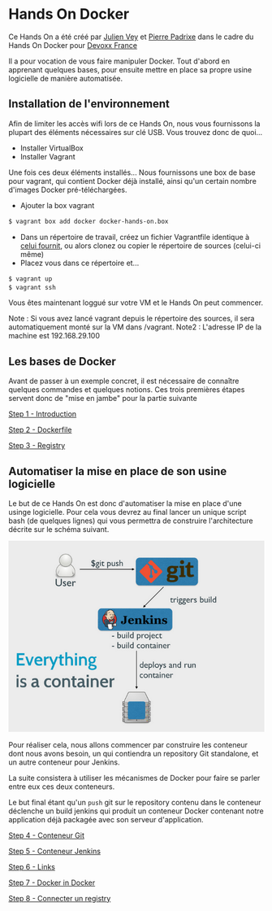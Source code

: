 # Hands On Docker

Ce Hands On a été créé par [Julien Vey](https://twitter.com/julienvey) et [Pierre Padrixe](https://twitter.com/undefd) dans le cadre du Hands On Docker pour [Devoxx France](http://cfp.devoxx.fr/devoxxfr2014/talk/YCD-250/Votre%20livrable%20avec%20Docker,%20en%20prod%20d%C3%A8s%20demain%20!)

Il a pour vocation de vous faire manipuler Docker. Tout d'abord en apprenant quelques bases, pour ensuite mettre en place sa propre usine logicielle de manière automatisée.

## Installation de l'environnement

Afin de limiter les accès wifi lors de ce Hands On, nous vous fournissons la plupart des éléments nécessaires sur clé USB. Vous trouvez donc de quoi...

* Installer VirtualBox
* Installer Vagrant

Une fois ces deux éléments installés... Nous fournissons une box de base pour vagrant, qui contient Docker déjà installé, ainsi qu'un certain nombre d'images Docker pré-téléchargées.

* Ajouter la box vagrant

```bash
$ vagrant box add docker docker-hands-on.box
```

* Dans un répertoire de travail, créez un fichier Vagrantfile identique à [celui fournit](https://github.com/julienvey/docker-hands-on/blob/master/Vagrantfile), ou alors clonez ou copier le répertoire de sources (celui-ci même)
* Placez vous dans ce répertoire et...

```bash
$ vagrant up
$ vagrant ssh
```

Vous êtes maintenant loggué sur votre VM et le Hands On peut commencer.

Note : Si vous avez lancé vagrant depuis le répertoire des sources, il sera automatiquement monté sur la VM dans /vagrant.
Note2 : L'adresse IP de la machine est 192.168.29.100

## Les bases de Docker

Avant de passer à un exemple concret, il est nécessaire de connaître quelques commandes et quelques notions. Ces trois premières étapes servent donc de "mise en jambe" pour la partie suivante

[Step 1 - Introduction](01_introduction/)

[Step 2 - Dockerfile](02_dockerfile/)

[Step 3 - Registry](03_registry/)

## Automatiser la mise en place de son usine logicielle

Le but de ce Hands On est donc d'automatiser la mise en place d'une usinge logicielle. Pour cela vous devrez au final lancer un unique script bash (de quelques lignes) qui vous permettra de construire l'architecture décrite sur le schéma suivant.

![](assets/jenkins-worflow.png)

Pour réaliser cela, nous allons commencer par construire les conteneur dont nous avons besoin, un qui contiendra un repository Git standalone, et un autre conteneur pour Jenkins.

La suite consistera à utiliser les mécanismes de Docker pour faire se parler entre eux ces deux conteneurs.

Le but final étant qu'un `push` git sur le repository contenu dans le conteneur déclenche un build jenkins qui produit un conteneur Docker contenant notre application déjà packagée avec son serveur d'application.

[Step 4 - Conteneur Git](04_git_container/)

[Step 5 - Conteneur Jenkins](05_jenkins_container/)

[Step 6 - Links](06_links/)

[Step 7 - Docker in Docker](07_docker_in_docker/)

[Step 8 - Connecter un registry](01_connect_the_registry/)
